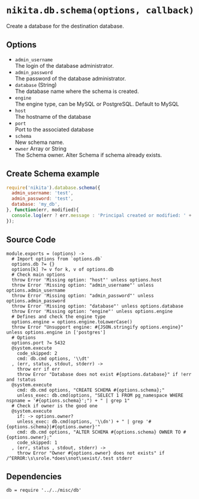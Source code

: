 
# `nikita.db.schema(options, callback)`

Create a database for the destination database.

## Options

* `admin_username`   
  The login of the database administrator.   
* `admin_password`   
  The password of the database administrator.   
* `database` (String)   
  The database name where the schema is created.
* `engine`    
  The engine type, can be MySQL or PostgreSQL. Default to MySQL   
* `host`   
  The hostname of the database   
* `port`   
  Port to the associated database   
* `schema`   
  New schema name.   
* `owner` Array or String   
  The Schema owner. Alter Schema if schema already exists.   

## Create Schema example

```js
require('nikita').database.schema({
  admin_username: 'test',
  admin_password: 'test',
  database: 'my_db',
}, function(err, modified){
  console.log(err ? err.message : 'Principal created or modified: ' + !!modified);
});
```

## Source Code

    module.exports = (options) ->
      # Import options from `options.db`
      options.db ?= {}
      options[k] ?= v for k, v of options.db
      # Check main options
      throw Error 'Missing option: "host"' unless options.host
      throw Error 'Missing option: "admin_username"' unless options.admin_username
      throw Error 'Missing option: "admin_password"' unless options.admin_password
      throw Error 'Missing option: "database"' unless options.database
      throw Error 'Missing option: "engine"' unless options.engine
      # Defines and check the engine type 
      options.engine = options.engine.toLowerCase()
      throw Error "Unsupport engine: #{JSON.stringify options.engine}" unless options.engine in ['postgres']
      # Options
      options.port ?= 5432 
      @system.execute
        code_skipped: 2
        cmd: db.cmd options, '\\dt'
      , (err, status, stdout, stderr) ->
        throw err if err
        throw Error "Database does not exist #{options.database}" if !err and !status
      @system.execute
        cmd: db.cmd options, "CREATE SCHEMA #{options.schema};"
        unless_exec: db.cmd(options, "SELECT 1 FROM pg_namespace WHERE nspname = '#{options.schema}';") + " | grep 1"
      # Check if owner is the good one
      @system.execute 
        if: -> options.owner?
        unless_exec: db.cmd(options, '\\dn') + " | grep '#{options.schema}|#{options.owner}'"
        cmd: db.cmd options, "ALTER SCHEMA #{options.schema} OWNER TO #{options.owner};"
        code_skipped: 1
      , (err, status , stdout, stderr) ->
        throw Error "Owner #{options.owner} does not exists" if /^ERROR:\s\srole.*does\snot\sexist/.test stderr

## Dependencies

    db = require '../../misc/db'
